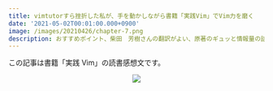 ```yaml
---
title: vimtutorすら挫折した私が、手を動かしながら書籍「実践Vim」でVim力を磨く
date: '2021-05-02T00:01:00.000+0900'
image: /images/20210426/chapter-7.png
description: おすすめポイント、柴田　芳樹さんの翻訳がよい、原著のギュッと情報量の詰まった文章を活かしている、Go がわからなくなったとき、いつでも関連する章を読み返せば、ネット記事を探すより時間の節約になる、2021 年現在でも本書の内容は通用するものばかり
---
```


この記事は書籍「実践 Vim」の読書感想文です。

<p align="center">
  <a target="_blank"  href="https://www.amazon.co.jp/gp/product/B00HWLJI3U/ref=as_li_tl?ie=UTF8&camp=247&creative=1211&creativeASIN=B00HWLJI3U&linkCode=as2&tag=richardimaoka-22&linkId=9278af8ffa5a286aa8fb58b915e2f657"><img border="0" src="//ws-fe.amazon-adsystem.com/widgets/q?_encoding=UTF8&MarketPlace=JP&ASIN=B00HWLJI3U&ServiceVersion=20070822&ID=AsinImage&WS=1&Format=_SL250_&tag=richardimaoka-22" ></a>
</p>
